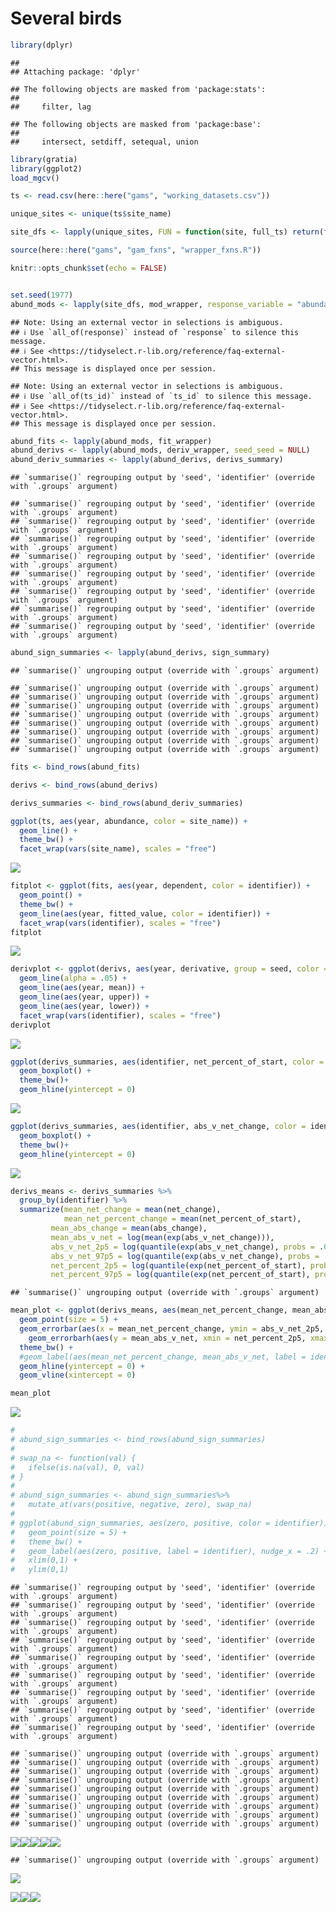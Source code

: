 Several birds
================

``` r
library(dplyr)
```

    ## 
    ## Attaching package: 'dplyr'

    ## The following objects are masked from 'package:stats':
    ## 
    ##     filter, lag

    ## The following objects are masked from 'package:base':
    ## 
    ##     intersect, setdiff, setequal, union

``` r
library(gratia)
library(ggplot2)
load_mgcv()

ts <- read.csv(here::here("gams", "working_datasets.csv"))

unique_sites <- unique(ts$site_name)

site_dfs <- lapply(unique_sites, FUN = function(site, full_ts) return(filter(full_ts, site_name == site)), full_ts = ts)

source(here::here("gams", "gam_fxns", "wrapper_fxns.R"))
```

``` r
knitr::opts_chunk$set(echo = FALSE)


set.seed(1977)
abund_mods <- lapply(site_dfs, mod_wrapper, response_variable = "abundance", k = 5, identifier = "site_name")
```

    ## Note: Using an external vector in selections is ambiguous.
    ## ℹ Use `all_of(response)` instead of `response` to silence this message.
    ## ℹ See <https://tidyselect.r-lib.org/reference/faq-external-vector.html>.
    ## This message is displayed once per session.

    ## Note: Using an external vector in selections is ambiguous.
    ## ℹ Use `all_of(ts_id)` instead of `ts_id` to silence this message.
    ## ℹ See <https://tidyselect.r-lib.org/reference/faq-external-vector.html>.
    ## This message is displayed once per session.

``` r
abund_fits <- lapply(abund_mods, fit_wrapper)
abund_derivs <- lapply(abund_mods, deriv_wrapper, seed_seed = NULL)
abund_deriv_summaries <- lapply(abund_derivs, derivs_summary)
```

    ## `summarise()` regrouping output by 'seed', 'identifier' (override with `.groups` argument)

    ## `summarise()` regrouping output by 'seed', 'identifier' (override with `.groups` argument)
    ## `summarise()` regrouping output by 'seed', 'identifier' (override with `.groups` argument)
    ## `summarise()` regrouping output by 'seed', 'identifier' (override with `.groups` argument)
    ## `summarise()` regrouping output by 'seed', 'identifier' (override with `.groups` argument)
    ## `summarise()` regrouping output by 'seed', 'identifier' (override with `.groups` argument)
    ## `summarise()` regrouping output by 'seed', 'identifier' (override with `.groups` argument)
    ## `summarise()` regrouping output by 'seed', 'identifier' (override with `.groups` argument)
    ## `summarise()` regrouping output by 'seed', 'identifier' (override with `.groups` argument)

``` r
abund_sign_summaries <- lapply(abund_derivs, sign_summary)
```

    ## `summarise()` ungrouping output (override with `.groups` argument)

    ## `summarise()` ungrouping output (override with `.groups` argument)
    ## `summarise()` ungrouping output (override with `.groups` argument)
    ## `summarise()` ungrouping output (override with `.groups` argument)
    ## `summarise()` ungrouping output (override with `.groups` argument)
    ## `summarise()` ungrouping output (override with `.groups` argument)
    ## `summarise()` ungrouping output (override with `.groups` argument)
    ## `summarise()` ungrouping output (override with `.groups` argument)
    ## `summarise()` ungrouping output (override with `.groups` argument)

``` r
fits <- bind_rows(abund_fits)

derivs <- bind_rows(abund_derivs)

derivs_summaries <- bind_rows(abund_deriv_summaries)

ggplot(ts, aes(year, abundance, color = site_name)) +
  geom_line() +
  theme_bw() +
  facet_wrap(vars(site_name), scales = "free")
```

![](several_bird_sites_files/figure-gfm/unnamed-chunk-2-1.png)<!-- -->

``` r
fitplot <- ggplot(fits, aes(year, dependent, color = identifier)) +
  geom_point() +
  theme_bw() +
  geom_line(aes(year, fitted_value, color = identifier)) +
  facet_wrap(vars(identifier), scales = "free")
fitplot
```

![](several_bird_sites_files/figure-gfm/unnamed-chunk-2-2.png)<!-- -->

``` r
derivplot <- ggplot(derivs, aes(year, derivative, group = seed, color = identifier)) +
  geom_line(alpha = .05) +
  geom_line(aes(year, mean)) +
  geom_line(aes(year, upper)) +
  geom_line(aes(year, lower)) +
  facet_wrap(vars(identifier), scales = "free")
derivplot
```

![](several_bird_sites_files/figure-gfm/unnamed-chunk-2-3.png)<!-- -->

``` r
ggplot(derivs_summaries, aes(identifier, net_percent_of_start, color = identifier)) +
  geom_boxplot() +
  theme_bw()+
  geom_hline(yintercept = 0)
```

![](several_bird_sites_files/figure-gfm/unnamed-chunk-2-4.png)<!-- -->

``` r
ggplot(derivs_summaries, aes(identifier, abs_v_net_change, color = identifier)) +
  geom_boxplot() +
  theme_bw()+
  geom_hline(yintercept = 0)
```

![](several_bird_sites_files/figure-gfm/unnamed-chunk-2-5.png)<!-- -->

``` r
derivs_means <- derivs_summaries %>%
  group_by(identifier) %>%
  summarize(mean_net_change = mean(net_change),
            mean_net_percent_change = mean(net_percent_of_start),
         mean_abs_change = mean(abs_change),
         mean_abs_v_net = log(mean(exp(abs_v_net_change))),
         abs_v_net_2p5 = log(quantile(exp(abs_v_net_change), probs = .025)),
         abs_v_net_97p5 = log(quantile(exp(abs_v_net_change), probs = .975)),
         net_percent_2p5 = log(quantile(exp(net_percent_of_start), probs = .025)),
         net_percent_97p5 = log(quantile(exp(net_percent_of_start), probs = .975)))
```

    ## `summarise()` ungrouping output (override with `.groups` argument)

``` r
mean_plot <- ggplot(derivs_means, aes(mean_net_percent_change, mean_abs_v_net, color = identifier)) +
  geom_point(size = 5) +
  geom_errorbar(aes(x = mean_net_percent_change, ymin = abs_v_net_2p5, ymax = abs_v_net_97p5)) +
    geom_errorbarh(aes(y = mean_abs_v_net, xmin = net_percent_2p5, xmax = net_percent_97p5)) +
  theme_bw() +
  #geom_label(aes(mean_net_percent_change, mean_abs_v_net, label = identifier), nudge_y = .5)
  geom_hline(yintercept = 0) +
  geom_vline(xintercept = 0)

mean_plot
```

![](several_bird_sites_files/figure-gfm/unnamed-chunk-2-6.png)<!-- -->

``` r
# 
# abund_sign_summaries <- bind_rows(abund_sign_summaries)
# 
# swap_na <- function(val) {
#   ifelse(is.na(val), 0, val)
# }
# 
# abund_sign_summaries <- abund_sign_summaries%>%
#   mutate_at(vars(positive, negative, zero), swap_na)
# 
# ggplot(abund_sign_summaries, aes(zero, positive, color = identifier)) +
#   geom_point(size = 5) +
#   theme_bw() +
#   geom_label(aes(zero, positive, label = identifier), nudge_x = .2) +
#   xlim(0,1) +
#   ylim(0,1)
```

    ## `summarise()` regrouping output by 'seed', 'identifier' (override with `.groups` argument)
    ## `summarise()` regrouping output by 'seed', 'identifier' (override with `.groups` argument)
    ## `summarise()` regrouping output by 'seed', 'identifier' (override with `.groups` argument)
    ## `summarise()` regrouping output by 'seed', 'identifier' (override with `.groups` argument)
    ## `summarise()` regrouping output by 'seed', 'identifier' (override with `.groups` argument)
    ## `summarise()` regrouping output by 'seed', 'identifier' (override with `.groups` argument)
    ## `summarise()` regrouping output by 'seed', 'identifier' (override with `.groups` argument)
    ## `summarise()` regrouping output by 'seed', 'identifier' (override with `.groups` argument)
    ## `summarise()` regrouping output by 'seed', 'identifier' (override with `.groups` argument)

    ## `summarise()` ungrouping output (override with `.groups` argument)
    ## `summarise()` ungrouping output (override with `.groups` argument)
    ## `summarise()` ungrouping output (override with `.groups` argument)
    ## `summarise()` ungrouping output (override with `.groups` argument)
    ## `summarise()` ungrouping output (override with `.groups` argument)
    ## `summarise()` ungrouping output (override with `.groups` argument)
    ## `summarise()` ungrouping output (override with `.groups` argument)
    ## `summarise()` ungrouping output (override with `.groups` argument)
    ## `summarise()` ungrouping output (override with `.groups` argument)

![](several_bird_sites_files/figure-gfm/energy-1.png)<!-- -->![](several_bird_sites_files/figure-gfm/energy-2.png)<!-- -->![](several_bird_sites_files/figure-gfm/energy-3.png)<!-- -->![](several_bird_sites_files/figure-gfm/energy-4.png)<!-- -->![](several_bird_sites_files/figure-gfm/energy-5.png)<!-- -->

    ## `summarise()` ungrouping output (override with `.groups` argument)

![](several_bird_sites_files/figure-gfm/energy-6.png)<!-- -->

![](several_bird_sites_files/figure-gfm/energy%20v%20abund-1.png)<!-- -->![](several_bird_sites_files/figure-gfm/energy%20v%20abund-2.png)<!-- -->![](several_bird_sites_files/figure-gfm/energy%20v%20abund-3.png)<!-- -->
